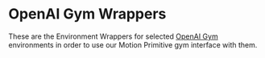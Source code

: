 # OpenAI Gym Wrappers

These are the Environment Wrappers for selected [OpenAI Gym](https://gym.openai.com/) environments in order to use our Motion Primitive gym interface with them.